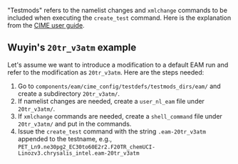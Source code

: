 
"Testmods" refers to the namelist changes and `xmlchange` commands to be included when executing the `create_test` command. Here is the explanation from the [CIME user guide](https://esmci.github.io/cime/versions/master/html/users_guide/testing.html#group-testmods).


## Wuyin's `20tr_v3atm` example


Let's assume we want to introduce a modification to a default EAM run and  refer to the modification as `20tr_v3atm`. Here are the steps needed:

1. Go to `components/eam/cime_config/testdefs/testmods_dirs/eam/` and create a subdirectory `20tr_v3atm/`.
2. If namelist changes are needed, create a `user_nl_eam` file under `20tr_v3atm/`.
3. If `xmlchange` commands are needed, create a `shell_command` file under `20tr_v3atm/` and put in the commands.
4. Issue  the `create_test` command with the string `.eam-20tr_v3atm` appended to the testname, e.g.,
`PET_Ln9.ne30pg2_EC30to60E2r2.F20TR_chemUCI-Linozv3.chrysalis_intel.eam-20tr_v3atm`
